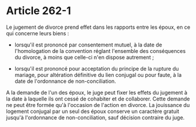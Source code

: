 # Article 262-1

Le jugement de divorce prend effet dans les rapports entre les époux, en ce qui concerne leurs biens :

- lorsqu'il est prononcé par consentement mutuel, à la date de l'homologation de la convention réglant l'ensemble des conséquences du divorce, à moins que celle-ci n'en dispose autrement ;

- lorsqu'il est prononcé pour acceptation du principe de la rupture du mariage, pour altération définitive du lien conjugal ou pour faute, à la date de l'ordonnance de non-conciliation.

A la demande de l'un des époux, le juge peut fixer les effets du jugement à la date à laquelle ils ont cessé de cohabiter et de collaborer. Cette demande ne peut être formée qu'à l'occasion de l'action en divorce. La jouissance du logement conjugal par un seul des époux conserve un caractère gratuit jusqu'à l'ordonnance de non-conciliation, sauf décision contraire du juge.
